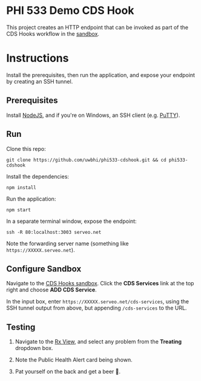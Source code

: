 # PHI 533 Demo CDS Hook

This project creates an HTTP endpoint that can be invoked as part of the CDS Hooks workflow in the [sandbox](http://sandbox.cds-hooks.org/).

# Instructions

Install the prerequisites, then run the application, and expose your endpoint by creating an SSH tunnel.

## Prerequisites

Install [NodeJS](https://nodejs.org/en/download/), and if you're on Windows, an SSH client (e.g. [PuTTY](https://www.putty.org/)).

## Run

Clone this repo:

```
git clone https://github.com/uwbhi/phi533-cdshook.git && cd phi533-cdshook
```

Install the dependencies:

```
npm install
```

Run the application:

```
npm start
```

In a separate terminal window, expose the endpoint:

```
ssh -R 80:localhost:3003 serveo.net
```

Note the forwarding server name (something like `https://XXXXX.serveo.net`).

## Configure Sandbox

Navigate to the [CDS Hooks sandbox](http://sandbox.cds-hooks.org/). Click the **CDS Services** link at the
top right and choose **ADD CDS Service**.

In the input box, enter `https://XXXXX.serveo.net/cds-services`, using the SSH tunnel output from above, but appending `/cds-services` to the URL.

## Testing

1. Navigate to the [Rx View](http://sandbox.cds-hooks.org/#{"hook":"medication-prescribe"}), and select any problem from the **Treating** dropdown box.

2. Note the Public Health Alert card being shown.

3. Pat yourself on the back and get a beer 🍺.
